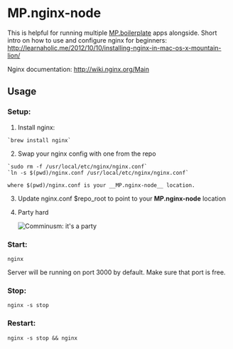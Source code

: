 # MP.nginx-node

This is helpful for running multiple [MP.boilerplate](https://github.com/moviepilot/mp.boilerplate) apps alongside.
Short intro on how to use and configure nginx for beginners: http://learnaholic.me/2012/10/10/installing-nginx-in-mac-os-x-mountain-lion/

Nginx documentation: http://wiki.nginx.org/Main

## Usage

### Setup:

  1. Install nginx:

    `brew install nginx`

  2. Swap your nginx config with one from the repo

    `sudo rm -f /usr/local/etc/nginx/nginx.conf`
    `ln -s $(pwd)/nginx.conf /usr/local/etc/nginx/nginx.conf`

    where $(pwd)/nginx.conf is your __MP.nginx-node__ location.

  3. Update nginx.conf $repo_root to point to your __MP.nginx-node__ location

  4. Party hard

     ![Comminusm: it's a party](https://github.com/moviepilot/mp.nginx-node/blob/master/assets/party.jpg?raw=true)

### Start:

  `nginx`

  Server will be running on port 3000 by default. Make sure that port is free.

### Stop:

  `nginx -s stop`

### Restart:

  `nginx -s stop && nginx`
